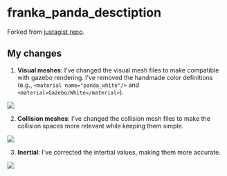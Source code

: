 # franka_panda_desctiption

Forked from [justagist repo](https://github.com/justagist/franka_panda_description).

## My changes

1) **Visual meshes**: I've changed the visual mesh files to make compatible with gazebo rendering. I've removed the handmade color definitions (e.g., `<material name="panda_white"/>` and `<material>Gazebo/White</material>`).

![](https://raw.githubusercontent.com/qgallouedec/franka_panda_description/master/assets/panda.jpeg)

2) **Collision meshes**: I've changed the collision mesh files to make the collision spaces more relevant while keeping them simple.

![](https://raw.githubusercontent.com/qgallouedec/franka_panda_description/master/assets/collision.jpeg)

3) **Inertial**: I've corrected the intertial values, making them more accurate.
 
 ![](https://raw.githubusercontent.com/qgallouedec/franka_panda_description/master/assets/inertia.jpeg)
